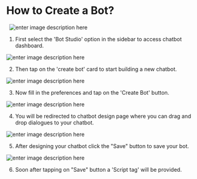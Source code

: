 # How to  Create a Bot?
&nbsp;
![enter image description here](https://i.ibb.co/f8Qg5bh/create-bot-1.png)

1) First select the 'Bot Studio' option in the sidebar to access chatbot dashboard.

![enter image description here](https://i.ibb.co/d5Z61cS/create-bot-2.png)

2) Then tap on the 'create bot' card to start building a new chatbot.

![enter image description here](https://i.ibb.co/Pww5njC/create-bot-3.png)

3) Now fill in the preferences and tap on the 'Create Bot' button.

![enter image description here](https://i.ibb.co/MhCZHDr/create-bot-4.png)

4) You will be redirected to chatbot design page where you can drag and drop dialogues to your chatbot.

![enter image description here](https://i.ibb.co/2kxS8F4/create-bot-5.png)

5) After designing your chatbot click the "Save" button to save your bot.

![enter image description here](https://i.ibb.co/sHZcW9s/create-bot-6.png)

6) Soon after tapping on "Save" button a 'Script tag' will be provided.